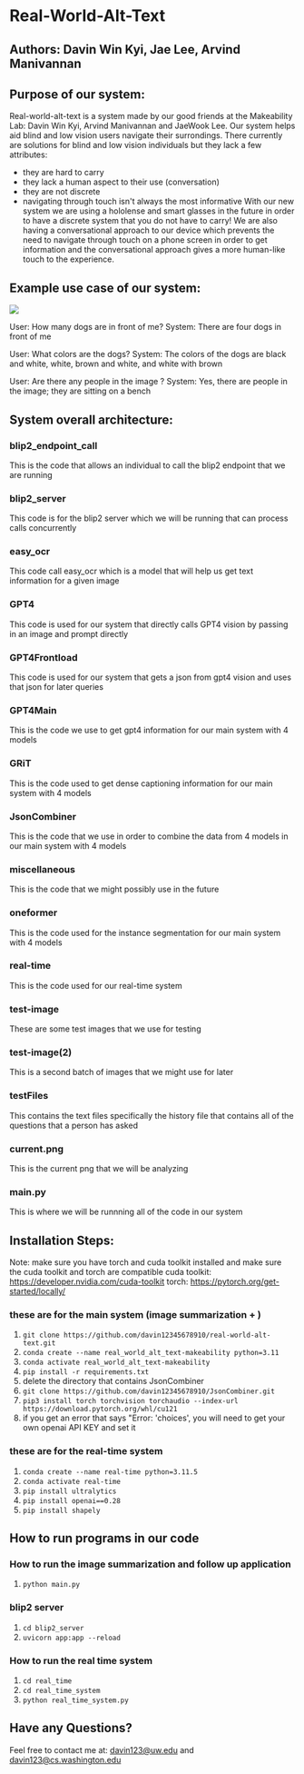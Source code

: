 # Real-World-Alt-Text
## Authors: Davin Win Kyi, Jae Lee, Arvind Manivannan

## Purpose of our system:
Real-world-alt-text is a system made by our good friends at the Makeability Lab: Davin Win Kyi, Arvind Manivannan and 
JaeWook Lee. Our system helps aid blind and low vision users navigate their surrondings. There currently are solutions
for blind and low vision individuals but they lack a few attributes:
- they are hard to carry 
- they lack a human aspect to their use (conversation)
- they are not discrete
- navigating through touch isn't always the most informative
With our new system we are using a hololense and smart glasses in the future in order to have a discrete system that you
do not have to carry! We are also having a conversational approach to our device which prevents the need to navigate 
through touch on a phone screen in order to get information and the conversational approach gives a more human-like
touch to the experience. 


## Example use case of our system:
![](C:\Users\davin\PycharmProjects\real-world-alt-text_test\test-image\awesome_women_and_dogs.jpg)

User: How many dogs are in front of me?
System: There are four dogs in front of me

User: What colors are the dogs?
System: The colors of the dogs are black and white, white, brown and white, and white with brown 

User: Are there any people in the image ?
System: Yes, there are people in the image; they are sitting on a bench 



## System overall architecture:

### blip2_endpoint_call
This is the code that allows an individual to call the blip2 endpoint that we are running 

### blip2_server
This code is for the blip2 server which we will be running that can process calls concurrently

### easy_ocr
This code call easy_ocr which is a model that will help us get text information for a given image 

### GPT4
This code is used for our system that directly calls GPT4 vision by passing in an image and prompt directly 

### GPT4Frontload 
This code is used for our system that gets a json from gpt4 vision and uses that json for later queries 

### GPT4Main
This is the code we use to get gpt4 information for our main system with 4 models 

### GRiT
This is the code used to get dense captioning information for our main system with 4 models 

### JsonCombiner
This is the code that we use in order to combine the data from 4 models in our main system with 4 models 

### miscellaneous
This is the code that we might possibly use in the future 

### oneformer
This is the code used for the instance segmentation for our main system with 4 models 

### real-time
This is the code used for our real-time system 

### test-image
These are some test images that we use for testing 

### test-image(2)
This is a second batch of images that we might use for later 

### testFiles
This contains the text files specifically the history file that contains all of the questions that a person has asked 

### current.png
This is the current png that we will be analyzing 

### main.py
This is where we will be runnning all of the code in our system 






## Installation Steps:

Note: make sure you have torch and cuda toolkit installed and make sure the cuda toolkit and torch are compatible 
cuda toolkit: https://developer.nvidia.com/cuda-toolkit
torch: https://pytorch.org/get-started/locally/

### these are for the main system (image summarization + ) 
1. `git clone https://github.com/davin12345678910/real-world-alt-text.git`
2. `conda create --name real_world_alt_text-makeability python=3.11`
3. `conda activate real_world_alt_text-makeability`
4. `pip install -r requirements.txt`
6.  delete the directory that contains JsonCombiner 
7. `git clone https://github.com/davin12345678910/JsonCombiner.git`
8. `pip3 install torch torchvision torchaudio --index-url https://download.pytorch.org/whl/cu121`
9. if you get an error that says "Error: 'choices', you will need to get your own openai API KEY and set it 

### these are for the real-time system 
1. `conda create --name real-time python=3.11.5`
2. `conda activate real-time`
3. `pip install ultralytics`
4. `pip install openai==0.28`
5. `pip install shapely`


## How to run programs in our code 

### How to run the image summarization and follow up application 
1. `python main.py`

### blip2 server
1. `cd blip2_server`
2. `uvicorn app:app --reload`

### How to run the real time system
1. `cd real_time`
2. `cd real_time_system`
3. `python real_time_system.py`
 

## Have any Questions?
Feel free to contact me at: davin123@uw.edu and davin123@cs.washington.edu 





